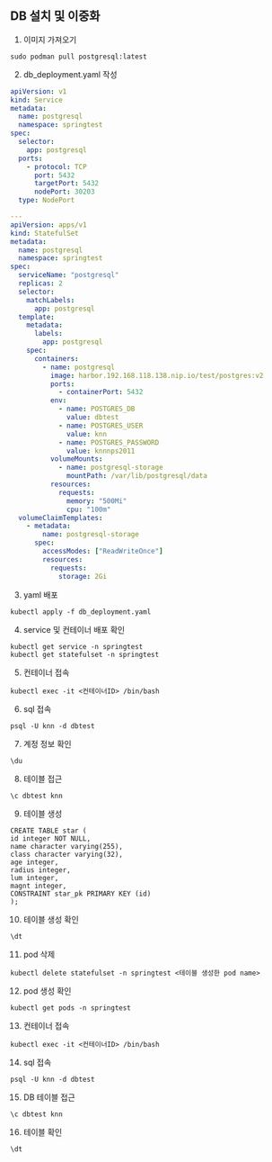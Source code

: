 ## DB 설치 및 이중화
1. 이미지 가져오기
```
sudo podman pull postgresql:latest
```

2. db_deployment.yaml 작성
```yaml
apiVersion: v1
kind: Service
metadata:
  name: postgresql
  namespace: springtest
spec:
  selector:
    app: postgresql
  ports:
    - protocol: TCP
      port: 5432
      targetPort: 5432
      nodePort: 30203
  type: NodePort

---
apiVersion: apps/v1
kind: StatefulSet
metadata:
  name: postgresql
  namespace: springtest
spec:
  serviceName: "postgresql"
  replicas: 2
  selector:
    matchLabels:
      app: postgresql
  template:
    metadata:
      labels:
        app: postgresql
    spec:
      containers:
        - name: postgresql
          image: harbor.192.168.118.138.nip.io/test/postgres:v2
          ports:
            - containerPort: 5432
          env:
            - name: POSTGRES_DB
              value: dbtest
            - name: POSTGRES_USER
              value: knn
            - name: POSTGRES_PASSWORD
              value: knnnps2011
          volumeMounts:
            - name: postgresql-storage
              mountPath: /var/lib/postgresql/data
          resources:
            requests:
              memory: "500Mi"
              cpu: "100m"
  volumeClaimTemplates:
    - metadata:
        name: postgresql-storage
      spec:
        accessModes: ["ReadWriteOnce"]
        resources:
          requests:
            storage: 2Gi
```

3. yaml 배포
```
kubectl apply -f db_deployment.yaml
```
4. service 및 컨테이너 배포 확인
```
kubectl get service -n springtest
kubectl get statefulset -n springtest
```
5. 컨테이너 접속
```
kubectl exec -it <컨테이너ID> /bin/bash
```
6. sql 접속
```
psql -U knn -d dbtest
```
7. 계정 정보 확인
```
\du
```
8. 테이블 접근
```
\c dbtest knn
```
9. 테이블 생성
```
CREATE TABLE star (
id integer NOT NULL,
name character varying(255),
class character varying(32),
age integer,
radius integer,
lum integer,
magnt integer,
CONSTRAINT star_pk PRIMARY KEY (id)
);
```
10. 테이블 생성 확인
```
\dt
```
11. pod 삭제
```
kubectl delete statefulset -n springtest <테이블 생성한 pod name>
```
12. pod 생성 확인
```
kubectl get pods -n springtest
```
13. 컨테이너 접속
```
kubectl exec -it <컨테이너ID> /bin/bash
```
14. sql 접속
```
psql -U knn -d dbtest
```
15. DB 테이블 접근
```
\c dbtest knn
```
16. 테이블 확인
```
\dt
```
